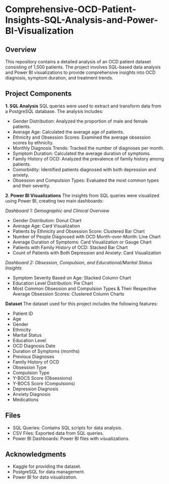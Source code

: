# Comprehensive-OCD-Patient-Insights-SQL-Analysis-and-Power-BI-Visualization

## Overview
This repository contains a detailed analysis of an OCD patient dataset consisting of 1,500 patients. The project involves SQL-based data analysis and Power BI visualizations to provide comprehensive insights into OCD diagnosis, symptom duration, and treatment trends.

## Project Components
**1. SQL Analysis**
SQL queries were used to extract and transform data from a PostgreSQL database. The analysis includes:
* Gender Distribution: Analyzed the proportion of male and female patients.
* Average Age: Calculated the average age of patients.
* Ethnicity and Obsession Scores: Examined the average obsession scores by ethnicity.
* Monthly Diagnosis Trends: Tracked the number of diagnoses per month.
* Symptom Duration: Calculated the average duration of symptoms.
* Family History of OCD: Analyzed the prevalence of family history among patients.
* Comorbidity: Identified patients diagnosed with both depression and anxiety.
* Obsession and Compulsion Types: Evaluated the most common types and their severity.

**2. Power BI Visualizations**
The insights from SQL queries were visualized using Power BI, creating two main dashboards:

*Dashboard 1: Demographic and Clinical Overview*

* Gender Distribution: Donut Chart
* Average Age: Card Visualization
* Patients by Ethnicity and Obsession Score: Clustered Bar Chart
* Number of People Diagnosed with OCD Month-over-Month: Line Chart
* Average Duration of Symptoms: Card Visualization or Gauge Chart
* Patients with Family History of OCD: Stacked Bar Chart
* Count of Patients with Both Depression and Anxiety: Card Visualization
  
*Dashboard 2: Obsession, Compulsion, and Educational/Marital Status Insights*

* Symptom Severity Based on Age: Stacked Column Chart
* Education Level Distribution: Pie Chart
* Most Common Obsession and Compulsion Types & Their Respective Average Obsession Scores: Clustered Column Charts

**Dataset**
The dataset used for this project includes the following features:

* Patient ID
* Age
* Gender
* Ethnicity
* Marital Status
* Education Level
* OCD Diagnosis Date
* Duration of Symptoms (months)
* Previous Diagnoses
* Family History of OCD
* Obsession Type
* Compulsion Type
* Y-BOCS Score (Obsessions)
* Y-BOCS Score (Compulsions)
* Depression Diagnosis
* Anxiety Diagnosis
* Medications

## Files
* SQL Queries: Contains SQL scripts for data analysis.
* CSV Files: Exported data from SQL queries.
* Power BI Dashboards: Power BI files with visualizations.


## Acknowledgments
* Kaggle for providing the dataset.
* PostgreSQL for data management.
* Power BI for data visualization.
  
  

